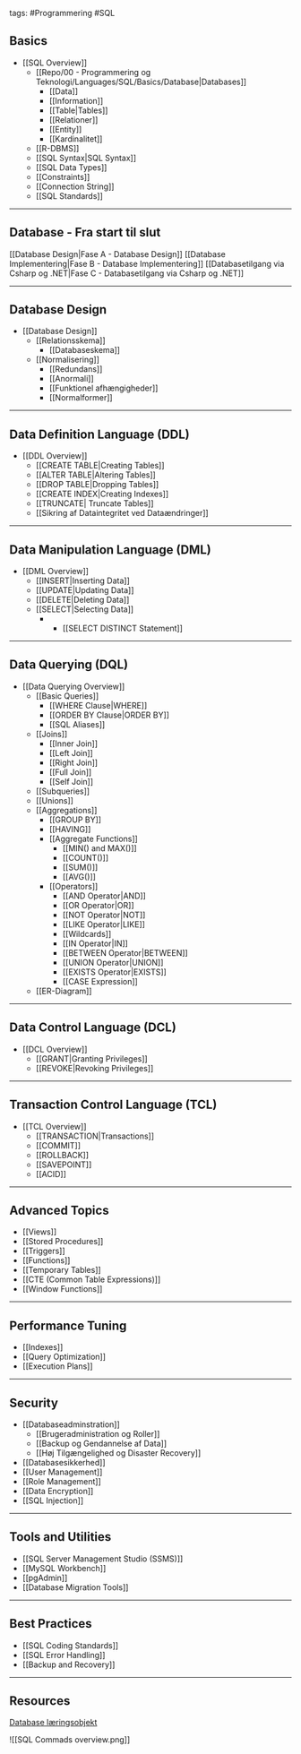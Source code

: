 tags: #Programmering #SQL 
## Basics
- [[SQL Overview]]
	- [[Repo/00 - Programmering og Teknologi/Languages/SQL/Basics/Database|Databases]]
		- [[Data]]
		- [[Information]]
		- [[Table|Tables]]
		- [[Relationer]]
		- [[Entity]]
		- [[Kardinalitet]]
	- [[R-DBMS]]
	- [[SQL Syntax|SQL Syntax]]
	- [[SQL Data Types]]
	- [[Constraints]]
	- [[Connection String]]
	- [[SQL Standards]]

---

## Database - Fra start til slut
[[Database Design|Fase A - Database Design]]
[[Database Implementering|Fase B - Database Implementering]]
[[Databasetilgang via Csharp og .NET|Fase C - Databasetilgang via Csharp og .NET]]

---

## Database Design
- [[Database Design]]
	- [[Relationsskema]]
		- [[Databaseskema]]
	- [[Normalisering]]
		- [[Redundans]]
		- [[Anormali]]
		- [[Funktionel afhængigheder]]
		- [[Normalformer]]

---

## Data Definition Language (DDL)

- [[DDL Overview]]
	- [[CREATE TABLE|Creating Tables]]
	- [[ALTER TABLE|Altering Tables]]
	- [[DROP TABLE|Dropping Tables]]
	- [[CREATE INDEX|Creating Indexes]]
	- [[TRUNCATE| Truncate Tables]]
	- [[Sikring af Dataintegritet ved Dataændringer]]

---

## Data Manipulation Language (DML)
- [[DML Overview]]
	- [[INSERT|Inserting Data]]
	- [[UPDATE|Updating Data]]
	- [[DELETE|Deleting Data]]
	- [[SELECT|Selecting Data]]
		- - [[SELECT DISTINCT Statement]]

---

## Data Querying (DQL)
- [[Data Querying Overview]]
	- [[Basic Queries]]
		- [[WHERE Clause|WHERE]] 
		- [[ORDER BY Clause|ORDER BY]] 
		- [[SQL Aliases]]
	- [[Joins]]
	    - [[Inner Join]]
	    - [[Left Join]]
	    - [[Right Join]]
	    - [[Full Join]]
	    - [[Self Join]]
	- [[Subqueries]]
	- [[Unions]]
	- [[Aggregations]]
	    - [[GROUP BY]]
	    - [[HAVING]]
	    - [[Aggregate Functions]]
		    - [[MIN() and MAX()]]
		    - [[COUNT()]]
		    - [[SUM()]]
		    - [[AVG()]]
		- [[Operators]]  
			- [[AND Operator|AND]] 
			- [[OR Operator|OR]] 
			- [[NOT Operator|NOT]] 
			- [[LIKE Operator|LIKE]] 
			- [[Wildcards]] 
			- [[IN Operator|IN]]
			- [[BETWEEN Operator|BETWEEN]] 
			- [[UNION Operator|UNION]] 
			- [[EXISTS Operator|EXISTS]] 
			- [[CASE Expression]] 
    - [[ER-Diagram]]

---

## Data Control Language (DCL)
- [[DCL Overview]]
	- [[GRANT|Granting Privileges]]
	- [[REVOKE|Revoking Privileges]]

---

## Transaction Control Language (TCL)
- [[TCL Overview]]
	- [[TRANSACTION|Transactions]]
	- [[COMMIT]]
	- [[ROLLBACK]]
	- [[SAVEPOINT]]
	- [[ACID]]

---

## Advanced Topics
- [[Views]]
- [[Stored Procedures]]
- [[Triggers]]
- [[Functions]]
- [[Temporary Tables]]
- [[CTE (Common Table Expressions)]]
- [[Window Functions]]

---

## Performance Tuning
- [[Indexes]]
- [[Query Optimization]]
- [[Execution Plans]]

---

## Security

- [[Databaseadminstration]]
	- [[Brugeradministration og Roller]]
	- [[Backup og Gendannelse af Data]]
	- [[Høj Tilgængelighed og Disaster Recovery]]
- [[Databasesikkerhed]]
- [[User Management]]
- [[Role Management]]
- [[Data Encryption]]
- [[SQL Injection]]

---

## Tools and Utilities
- [[SQL Server Management Studio (SSMS)]]
- [[MySQL Workbench]]
- [[pgAdmin]]
- [[Database Migration Tools]]

---

## Best Practices
- [[SQL Coding Standards]]
- [[SQL Error Handling]]
- [[Backup and Recovery]]

---

## Resources
[Database læringsobjekt](https://scorm.itslearning.com/data/3289/C20150/ims_import_6/scormcontent/index.html#/lessons/R-uiHxV6wOoSodZUwqhx474w15v28DWY)

![[SQL Commads overview.png]]